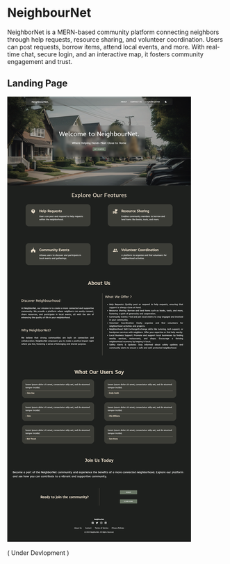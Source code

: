 # NeighbourNet

NeighborNet is a MERN-based community platform connecting neighbors through help requests, resource sharing, and volunteer coordination. Users can post requests, borrow items, attend local events, and more. With real-time chat, secure login, and an interactive map, it fosters community engagement and trust. 

## Landing Page

![1725997517063](image/README/1725997517063.png)

( Under Devlopment )
